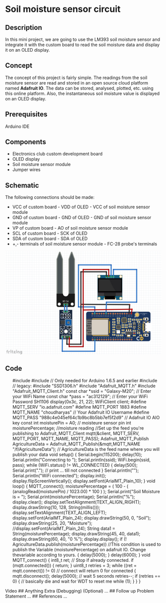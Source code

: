# Soil moisture sensor circuit
## Description
In this mini project, we are going to use the LM393 soil moisture sensor and integrate it with the custom board to read the soil moisture data and display it on an OLED display.
## Concept 
The concept of this project is fairly simple. The readings from the soil moisture sensor are read and stored in an open source cloud platform named **Adafruit IO**. The data can be stored, analysed, plotted, etc. using this online platform. Also, the instantaneous soil moisture value is displayed on an OLED display.
## Prerequisites
Arduino IDE
## Components
* Electronics club custom development board
* OLED display
* Soil moisture sensor module
* Jumper wires
## Schematic
The following connections should be made:

* VCC of custom board - VDD of OLED - VCC of soil moisture sensor module
* GND of custom board - GND of OLED - GND of soil moisture sensor module
* VP of custom board - AO of soil moisture sensor module
* SCL of custom board - SCK of OLED
* SDA of custom board - SDA of OLED
* +,- terminals of soil moisture sensor module - FC-28 probe's terminals

![temp](https://github.com/CFI-Electronics-Club/Dev-Board-Documentation/blob/main/Ruban/images/soilmos.jpg)
## Code
<ul>
#include <WiFi.h>
#include <Wire.h>               // Only needed for Arduino 1.6.5 and earlier
#include<SH1106.h>      // legacy: #include "SSD1306.h"
#include "Adafruit_MQTT.h"
#include "Adafruit_MQTT_Client.h"
const char *ssid =  "Galaxy-M20";     // Enter your WiFi Name
const char *pass =  "ac312129"; // Enter your WiFi Password
SH1106 display(0x3c, 21, 22);
WiFiClient client;
#define MQTT_SERV "io.adafruit.com"
#define MQTT_PORT 1883
#define MQTT_NAME "choudharyas" // Your Adafruit IO Username
#define MQTT_PASS "988c4e045ef64c1b9bc8b5bb7ef5f2d9" // Adafruit IO AIO key
const int moisturePin = A0;             // moisteure sensor pin
int moisturePercentage;              //moisture reading
//Set up the feed you're publishing to
Adafruit_MQTT_Client mqtt(&client, MQTT_SERV, MQTT_PORT, MQTT_NAME, MQTT_PASS);
Adafruit_MQTT_Publish AgricultureData = Adafruit_MQTT_Publish(&mqtt,MQTT_NAME "/f/AgricultureData");  // AgricultureData is the feed name where you will publish your data
void setup()
{
  Serial.begin(115200);
  delay(10);
  Serial.println("Connecting to ");
  Serial.println(ssid);
  WiFi.begin(ssid, pass);
  while (WiFi.status() != WL_CONNECTED)
  {
    delay(500);
    Serial.print(".");              // print ... till not connected
  }
  Serial.println("");
  Serial.println("WiFi connected");
  display.init();
  display.flipScreenVertically();
  display.setFont(ArialMT_Plain_10);
}
 void loop()
{
    MQTT_connect();
  moisturePercentage = ( 100 - ( (analogRead(moisturePin) / 1023.00) * 100 ) );
  Serial.print("Soil Moisture is  = ");
  Serial.print(moisturePercentage);
  Serial.println("%");
  display.clear();
  display.setTextAlignment(TEXT_ALIGN_RIGHT);
  display.drawString(10, 128, String(millis()));
  display.setTextAlignment(TEXT_ALIGN_LEFT);
  display.setFont(ArialMT_Plain_24);
  display.drawString(50, 0, "Soil");
  display.drawString(25, 20, "Moisture");
  //display.setFont(ArialMT_Plain_24);
  String data1 = String(moisturePercentage);
  display.drawString(45, 40, data1);
  display.drawString(60, 40, "0 %");
  display.display();
       if (! AgricultureData.publish(moisturePercentage)) //This condition is used to publish the Variable (moisturePercentage) on adafruit IO. Change thevariable according to yours.
       {                     
         delay(5000);   
          }
 delay(6000);
}
void MQTT_connect() 
{
  int8_t ret;
  // Stop if already connected.
  if (mqtt.connected()) 
  {
    return;
  }
  uint8_t retries = 3;
  while ((ret = mqtt.connect()) != 0) // connect will return 0 for connected
  { 
       mqtt.disconnect();
       delay(5000);  // wait 5 seconds
       retries--;
       if (retries == 0) 
       {
         // basically die and wait for WDT to reset me
         while (1);
       }
  }
}
</ul>
Video
## Anything Extra (Debugging) (Optional)
...
## Follow up Problem Statement
...
## References
...
